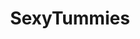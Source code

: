 ---
title: SexyTummies
crosslinks:
- wetontheoutside
- whynotasource
- gonewild
- TastefulBeauties
- myult1mateischarging
- xsmallgirls
- SarahRoseMcDaniel
- sexygirls
- GirlsInSweats
- TinyTits
- fitgirls
- datahoarders
- EroShareDB
- CafeLu
- GifsOfRemoval
- quiver
- MiaSollis
- legs
- emmaglover
---